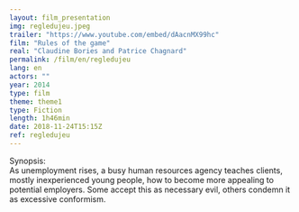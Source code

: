 ```yaml
---
layout: film_presentation
img: regledujeu.jpeg
trailer: "https://www.youtube.com/embed/dAacnMX99hc"
film: "Rules of the game"
real: "Claudine Bories and Patrice Chagnard"
permalink: /film/en/regledujeu
lang: en
actors: ""
year: 2014
type: film
theme: theme1
type: Fiction
length: 1h46min
date: 2018-11-24T15:15Z
ref: regledujeu
---
```

<span class="name"> Synopsis:</span> <br/>
<span class="resumefilm"> As unemployment rises, a busy human resources agency teaches clients, mostly inexperienced young people, how to become more appealing to potential employers. Some accept this as necessary evil, others condemn it as excessive conformism.</span>
